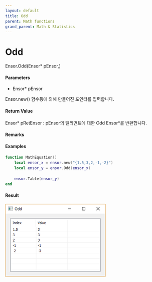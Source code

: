 ```yaml
---
layout: default
title: Odd
parent: Math functions
grand_parent: Math & Statistics
---
```


# Odd

Ensor.Odd\(Ensor\* pEnsor,\)

#### Parameters

* Ensor\* pEnsor

Ensor.new\(\) 함수등에 의해 만들어진 포인터를 입력합니다.

#### Return Value

Ensor\* pRetEnsor : pEnsor의 엘리먼트에 대한 Odd Ensor\*를 반환합니다.

#### Remarks

#### Examples

```lua
function MathEquation()
	local ensor_x = ensor.new("{1.5,3,2,-1,-2}")
	local ensor_y = ensor.Odd(ensor_x)

	ensor.Table(ensor_y)
end
```

#### Result

![](./MathAPI/OddResultTable.png)

